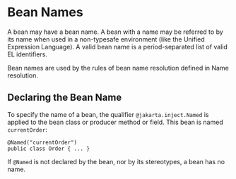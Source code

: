 # Bean Names

A bean may have a bean name. A bean with a name may be referred to by its name when used in a non-typesafe environment (like the Unified Expression Language). A valid
bean name is a period-separated list of valid EL identifiers.

Bean names are used by the rules of bean name resolution defined in Name resolution.

## Declaring the Bean Name

To specify the name of a bean, the qualifier `@jakarta.inject.Named` is applied to the bean class or producer method or field. This bean is named `currentOrder`:

```
@Named("currentOrder")
public class Order { ... }
```

If `@Named` is not declared by the bean, nor by its stereotypes, a bean has no name.

